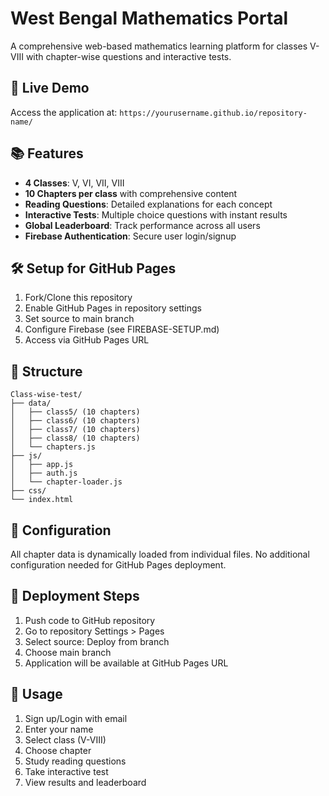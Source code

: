 # West Bengal Mathematics Portal

A comprehensive web-based mathematics learning platform for classes V-VIII with chapter-wise questions and interactive tests.

## 🚀 Live Demo
Access the application at: `https://yourusername.github.io/repository-name/`

## 📚 Features
- **4 Classes**: V, VI, VII, VIII
- **10 Chapters per class** with comprehensive content
- **Reading Questions**: Detailed explanations for each concept
- **Interactive Tests**: Multiple choice questions with instant results
- **Global Leaderboard**: Track performance across all users
- **Firebase Authentication**: Secure user login/signup

## 🛠️ Setup for GitHub Pages
1. Fork/Clone this repository
2. Enable GitHub Pages in repository settings
3. Set source to main branch
4. Configure Firebase (see FIREBASE-SETUP.md)
5. Access via GitHub Pages URL

## 📁 Structure
```
Class-wise-test/
├── data/
│   ├── class5/ (10 chapters)
│   ├── class6/ (10 chapters)
│   ├── class7/ (10 chapters)
│   ├── class8/ (10 chapters)
│   └── chapters.js
├── js/
│   ├── app.js
│   ├── auth.js
│   └── chapter-loader.js
├── css/
└── index.html
```

## 🔧 Configuration
All chapter data is dynamically loaded from individual files. No additional configuration needed for GitHub Pages deployment.

## 🚀 Deployment Steps
1. Push code to GitHub repository
2. Go to repository Settings > Pages
3. Select source: Deploy from branch
4. Choose main branch
5. Application will be available at GitHub Pages URL

## 📱 Usage
1. Sign up/Login with email
2. Enter your name
3. Select class (V-VIII)
4. Choose chapter
5. Study reading questions
6. Take interactive test
7. View results and leaderboard